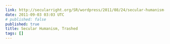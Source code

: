 ```yaml
---
link: http://secularright.org/SR/wordpress/2011/08/24/secular-humanism-trashed/
date: 2011-09-03 03:03 UTC
# published: false
published: true
title: Secular Humanism, Trashed
tags: []
---
```



